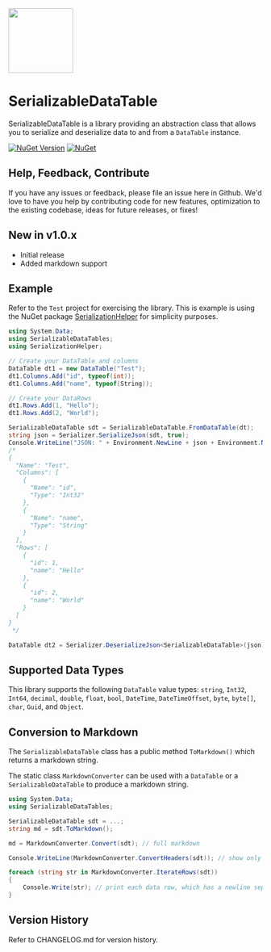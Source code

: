 <img src="https://github.com/jchristn/SerializableDataTable/blob/main/assets/icon.png?raw=true" data-canonical-src="https://github.com/jchristn/SerializableDataTable/blob/main/assets/icon.png?raw=true" width="128" height="128" />

# SerializableDataTable

SerializableDataTable is a library providing an abstraction class that allows you to serialize and deserialize data to and from a `DataTable` instance.

[![NuGet Version](https://img.shields.io/nuget/v/SerializableDataTable.svg?style=flat)](https://www.nuget.org/packages/SerializableDataTable/) [![NuGet](https://img.shields.io/nuget/dt/SerializableDataTable.svg)](https://www.nuget.org/packages/SerializableDataTable)

## Help, Feedback, Contribute

If you have any issues or feedback, please file an issue here in Github. We'd love to have you help by contributing code for new features, optimization to the existing codebase, ideas for future releases, or fixes!

## New in v1.0.x

- Initial release
- Added markdown support

## Example

Refer to the ```Test``` project for exercising the library.  This is example is using the NuGet package [SerializationHelper](https://github.com/jchristn/serializationhelper) for simplicity purposes.

```csharp
using System.Data;
using SerializableDataTables;
using SerializationHelper;

// Create your DataTable and columns
DataTable dt1 = new DataTable("Test");
dt1.Columns.Add("id", typeof(int));
dt1.Columns.Add("name", typeof(String));

// Create your DataRows
dt1.Rows.Add(1, "Hello");
dt1.Rows.Add(2, "World");

SerializableDataTable sdt = SerializableDataTable.FromDataTable(dt);
string json = Serializer.SerializeJson(sdt, true);
Console.WriteLine("JSON: " + Environment.NewLine + json + Environment.NewLine);
/*
{
  "Name": "Test",
  "Columns": [
    {
      "Name": "id",
      "Type": "Int32"
    },
    {
      "Name": "name",
      "Type": "String"
    }
  ],
  "Rows": [
    {
      "id": 1,
      "name": "Hello"
    },
    {
      "id": 2,
      "name": "World"
    }
  ]
}
 */

DataTable dt2 = Serializer.DeserializeJson<SerializableDataTable>(json).ToDataTable();
```

## Supported Data Types

This library supports the following `DataTable` value types: `string`, `Int32`, `Int64`, `decimal`, `double`, `float`, `bool`, `DateTime`, `DateTimeOffset`, `byte`, `byte[]`, `char`, `Guid`, and `Object`.

## Conversion to Markdown

The `SerializableDataTable` class has a public method `ToMarkdown()` which returns a markdown string.

The static class `MarkdownConverter` can be used with a `DataTable` or a `SerializableDataTable` to produce a markdown string.  

```csharp
using System.Data;
using SerializableDataTables;

SerializableDataTable sdt = ...;
string md = sdt.ToMarkdown();

md = MarkdownConverter.Convert(sdt); // full markdown

Console.WriteLine(MarkdownConverter.ConvertHeaders(sdt)); // show only header row and separator row

foreach (string str in MarkdownConverter.IterateRows(sdt))
{
    Console.Write(str); // print each data row, which has a newline separator already added
}
```

## Version History

Refer to CHANGELOG.md for version history.
